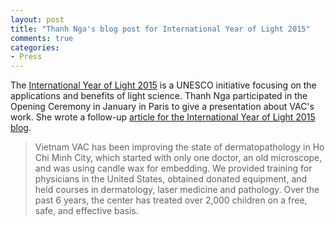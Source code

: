 ```yaml
---
layout: post
title: "Thanh Nga's blog post for International Year of Light 2015"
comments: true
categories:
- Press
---
```

The [International Year of Light 2015](http://www.light2015.org/Home/About.html) is a UNESCO initiative focusing on the applications and benefits of light science.  Thanh Nga participated in the Opening Ceremony in January in Paris to give a presentation about VAC's work.  She wrote a follow-up [article for the International Year of Light 2015 blog](http://light2015blog.org/2015/03/30/changing-lives-with-light-helping-children-with-disfiguring-birthmarks).

<blockquote>Vietnam VAC has been improving the state of dermatopathology in Ho Chi Minh City, which started with only one doctor, an old microscope, and was using candle wax for embedding.  We provided training for physicians in the United States, obtained donated equipment, and held courses in dermatology, laser medicine and pathology. Over the past 6 years, the center has treated over 2,000 children on a free, safe, and effective basis.
</blockquote>
